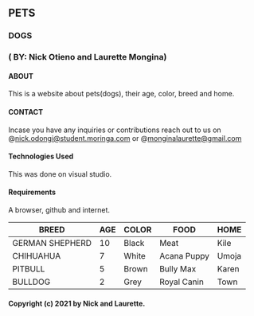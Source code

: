 ## PETS
### DOGS
### ( BY: Nick Otieno and Laurette Mongina)
#### ABOUT
This is  a website about pets(dogs), their age, color, breed and home.
#### CONTACT
Incase you have any inquiries or contributions reach out to us on @nick.odongi@student.moringa.com or @monginalaurette@gmail.com
#### Technologies Used
This was done on visual studio.
#### Requirements 
 A browser, github and internet.


| BREED          | AGE | COLOR | FOOD | HOME |
| -------------  | ----| ---   | ---  | ---  |
| GERMAN SHEPHERD| 10  | Black     | Meat   |  Kile    |
| CHIHUAHUA | 7 | White | Acana Puppy| Umoja |
| PITBULL | 5 | Brown | Bully Max | Karen |
| BULLDOG | 2 | Grey | Royal Canin | Town |
#### Copyright (c) 2021 by Nick and Laurette.
